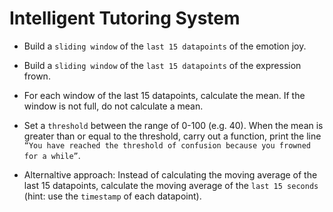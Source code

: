 # Intelligent Tutoring System

- Build a `sliding window` of the `last 15 datapoints` of the emotion joy.

- Build a `sliding window` of the `last 15 datapoints` of the expression frown.

- For each window of the last 15 datapoints, calculate the mean. If the window is not full, do not
calculate a mean.

- Set a `threshold` between the range of 0-100 (e.g. 40). When the mean is greater than or equal
to the threshold, carry out a function, print the line `“You have reached the threshold of confusion because you frowned for a while”`.

- Alternaltive approach: Instead of calculating the moving average of the last 15 datapoints, calculate
the moving average of the `last 15 seconds` (hint: use the `timestamp` of each datapoint).

